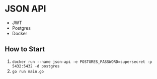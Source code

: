 # JSON API
- JWT
- Postgres
- Docker

## How to Start
1. `docker run --name json-api -e POSTGRES_PASSWORD=supersecret -p 5432:5432 -d postgres` 
2. `go run main.go`

